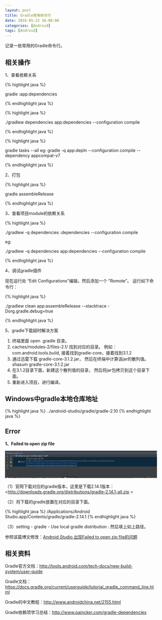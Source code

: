 ```yaml
---
layout: post
title: Gradle常用命令行
date: 2016-05-22 16:00:00
categories: [Android]
tags: [Android]
---
```


记录一些常用的Gradle命令行。
<!--more-->

##  相关操作

1、查看依赖关系 

{% highlight java %}

gradle :app:dependencies

{% endhighlight java %}

{% highlight java %}

./gradlew dependencies app:dependencies --configuration compile

{% endhighlight java %}

{% highlight java %}

gradle tasks --all
eg: gradle -q app:depIn --configuration compile --dependency appcompat-v7

{% endhighlight java %}


2、打包 

{% highlight java %}

gradle assembleRelease

{% endhighlight java %}

3、查看项目module的依赖关系

{% highlight java %}

./gradlew -q dependencies <module-name>:dependencies --configuration compile

eg:

./gradlew -q dependencies app:dependencies --configuration compile

{% endhighlight java %}

4、调试gradle插件

现在运行处 “Edit Configurations”编辑，然后添加一个 “Romote”。 运行如下命令行：

{% highlight java %}

./gradlew clean app:assembleRelease --stacktrace  -Dorg.gradle.debug=true

{% endhighlight java %}

5、gradle下载超时解决方案

1. 终端里面  open  .gradle 目录。
2. caches/modules-2/files-2.1/  找到对应的目录。 例如：com.android.tools.build, 接着找到gradle-core，接着找到3.1.2
3. 通过迅雷下载 gradle-core-3.1.2.jar，  然后在终端中计算该jar的散列值。  shasum gradle-core-3.1.2.jar
4. 在3.1.2目录下面，新建这个散列值的目录， 然后将jar包拷贝到这个目录下面。
5. 重新进入项目，进行编译。

## Windows中gradle本地仓库地址

{% highlight java %}
../android-studio/gradle/gradle-2.10
{% endhighlight java %}

## Error

**1、Failed to open zip file**

<img src="/assets/drawable/gradle_error.png"  alt="pic" />

（1）官网下载对应的gradle版本，这里是下载2.14.1版本：<http://downloads.gradle.org/distributions/gradle-2.14.1-all.zip >

（2）将下载的gradle放置在对应的目录下面。

{% highlight java %}
/Applications/Android Studio.app/Contents/gradle/gradle-2.14.1
{% endhighlight java %}

（3）setting - gradle - Use local gradle distribution : 然后填上如上路径。

参照该篇博文修改：[Android Studio 出现Failed to open zip file的问题](http://blog.csdn.net/captain_magicer/article/details/52076338)

##  相关资料

Gradle官方文档：<http://tools.android.com/tech-docs/new-build-system/user-guide>

Gradle文档：<https://docs.gradle.org/current/userguide/tutorial_gradle_command_line.html>

Gradle的中文教程：<http://www.androidchina.net/2155.html>

Gradle依赖项学习总结：<http://www.paincker.com/gradle-dependencies>